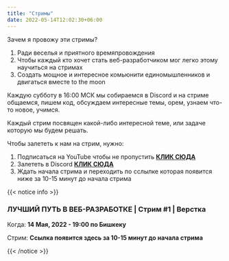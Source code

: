 ```yaml
---
title: "Стримы"
date: 2022-05-14T12:02:30+06:00
---
```


Зачем я провожу эти стримы?

1. Ради веселья и приятного времяпровождения
2. Чтобы каждый кто хочет стать веб-разработчиком мог легко этому научиться на стримах
3. Создать мощное и интересное комьюнити единомышленников и двигаться вместе to the moon

Каждую субботу в 16:00 МСК мы собираемся в Discord и на стриме общаемся, пишем код, обсуждаем интересные темы, орем, узнаем что-то новое, учимся.

Каждый стрим посвящен какой-либо интересной теме, или задаче которую мы будем решать.

Чтобы залететь к нам на стрим, нужно:

1. Подписаться на YouTube чтобы не пропустить [**КЛИК СЮДА**](https://www.youtube.com/channel/UCTr_WOGsf2EENbzg14xCpyQ)
2. Залететь в Discord [**КЛИК СЮДА**](https://discord.gg/YCYcTf9t)
3. Ждать начала стрима и переходить по сслылке которая появится ниже за 10-15 минут до начала стрима

{{< notice info >}}

### ЛУЧШИЙ ПУТЬ В ВЕБ-РАЗРАБОТКЕ | Стрим #1 | Верстка

Когда: **14 Мая, 2022 - 19:00 по Бишкеку**

Стрим: **Ссылка появится здесь за 10-15 минут до начала стрима**

{{< /notice >}}
